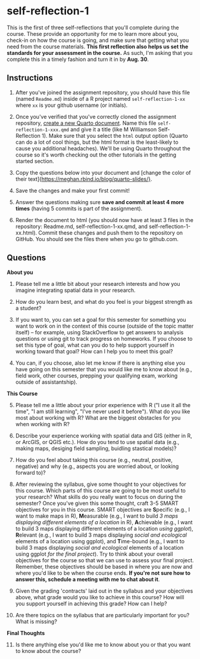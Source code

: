 # self-reflection-1
This is the first of three self-reflections that you'll complete during the course. These provide an opportunity for me to learn more about you, check-in on how the course is going, and make sure that getting what you need from the course materials. **This first reflection also helps us set the standards for your assessment in the course.** As such, I'm asking that you complete this in a timely fashion and turn it in by **Aug. 30**.

## Instructions

1. After you've joined the assignment repository, you should have this file (named `Readme.md`) inside of a R project named `self-reflection-1-xx` where `xx` is your github username (or initials). 

2. Once you've verified that you've correctly cloned the assignment repository, [create a new Quarto document](https://quarto.org/docs/get-started/authoring/rstudio.html). Name this file `self-reflection-1-xxx.qmd` and give it a title (like M Williamson Self-Reflection 1). Make sure that you select the `html` output option (Quarto can do a lot of cool things, but the html format is the least-likely to cause you additional headaches). We'll be using Quarto throughout the course so it's worth checking out the other tutorials in the getting started section.

3. Copy the questions below into your document and [change the color of their text]{https://meghan.rbind.io/blog/quarto-slides/}.

4. Save the changes and make your first commit!

5. Answer the questions making sure **save and commit at least 4 more times** (having 5 commits is part of the assignment).

6. Render the document to html (you should now have at least 3 files in the repository: Readme.md, self-reflection-1-xx.qmd, and self-reflection-1-xx.html). Commit these changes and push them to the repository on GitHub. You should see the files there when you go to github.com.

## Questions

**About you**

1. Please tell me a little bit about your research interests and how you imagine integrating spatial data in your research. 

2. How do you learn best, and what do you feel is your biggest strength as a student?

3. If you want to, you can set a goal for this semester for something you want to work on in the context of this course (outside of the topic matter itself) – for example, using StackOverflow to get answers to analysis questions or using git to track progress on homeworks. If you choose to set this type of goal, what can you do to help support yourself in working toward that goal? How can I help you to meet this goal?

4. You can, if you choose, also let me know if there is anything else you have going on this semester that you would like me to know about (e.g., field work, other courses, prepping your qualifying exam, working outside of assistantship).

**This Course**

5. Please tell me a little about your prior experience with R ("I use it all the time", "I am still learning", "I've never used it before"). What do you like most about working with R? What are the biggest obstacles for you when working with R?

6. Describe your experience working with spatial data and GIS (either in R, or ArcGIS, or QGIS etc.). How do you tend to use spatial data (e.g., making maps, desiging field sampling, buidling stastical models)? 

7. How do you feel about taking this course (e.g., neutral, positive, negative) and why (e.g., aspects you are worried about, or looking forward to)?

8. After reviewing the syllabus, give some thought to your objectives for this course. Which parts of this course are going to be most useful to your research? What skills do you really want to focus on during the semester? Once you've given this some thought, craft 3-5 SMART objectives for you in this course. SMART objectives are **S**pecific (e.g., I want to make maps in R), **M**easurable (e.g., I want to build _3 maps displaying different elements of a location_ in R), **A**chievable (e.g., I want to build 3 maps displaying different elements of a location _using ggplot_), **R**elevant (e.g., I want to build 3 maps displaying _social and ecological_ elements of a location using ggplot), and **T**ime-bound (e.g., I want to build 3 maps displaying _social and ecological_ elements of a location using ggplot _for the final project_). Try to think about your overall objectives for the course so that we can use to assess your final project. Remember, these objectives should be based in where you are now and where you'd like to be when the course ends. **If you're not sure how to answer this, schedule a meeting with me to chat about it**.

9. Given the grading 'contracts' laid out in the syllabus and your objectives above, what grade would you like to achieve in this course? How will you support yourself in achieving this grade? How can I help?

10. Are there topics on the syllabus that are particularly important for you? What is missing?

**Final Thoughts**

11. Is there anything else you'd like me to know about you or that you want to know about the course?
